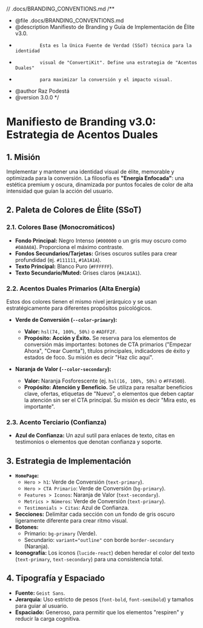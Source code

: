 // .docs/BRANDING_CONVENTIONS.md
/**
 * @file .docs/BRANDING_CONVENTIONS.md
 * @description Manifiesto de Branding y Guía de Implementación de Élite v3.0.
 *              Esta es la Única Fuente de Verdad (SSoT) técnica para la identidad
 *              visual de "ConvertiKit". Define una estrategia de "Acentos Duales"
 *              para maximizar la conversión y el impacto visual.
 * @author Raz Podestá
 * @version 3.0.0
 */

# Manifiesto de Branding v3.0: Estrategia de Acentos Duales

## 1. Misión
Implementar y mantener una identidad visual de élite, memorable y optimizada para la conversión. La filosofía es **"Energía Enfocada"**: una estética premium y oscura, dinamizada por puntos focales de color de alta intensidad que guían la acción del usuario.

## 2. Paleta de Colores de Élite (SSoT)

### 2.1. Colores Base (Monocromáticos)
- **Fondo Principal:** Negro Intenso (`#000000` o un gris muy oscuro como `#0A0A0A`). Proporciona el máximo contraste.
- **Fondos Secundarios/Tarjetas:** Grises oscuros sutiles para crear profundidad (ej. `#111111`, `#1A1A1A`).
- **Texto Principal:** Blanco Puro (`#FFFFFF`).
- **Texto Secundario/Muted:** Grises claros (`#A1A1A1`).

### 2.2. Acentos Duales Primarios (Alta Energía)
Estos dos colores tienen el mismo nivel jerárquico y se usan estratégicamente para diferentes propósitos psicológicos.

- **Verde de Conversión (`--color-primary`):**
  - **Valor:** `hsl(74, 100%, 50%)` o `#ADFF2F`.
  - **Propósito:** **Acción y Éxito.** Se reserva para los elementos de conversión más importantes: botones de CTA primarios ("Empezar Ahora", "Crear Cuenta"), títulos principales, indicadores de éxito y estados de foco. Su misión es decir "Haz clic aquí".

- **Naranja de Valor (`--color-secondary`):**
  - **Valor:** Naranja Fosforescente (ej. `hsl(16, 100%, 50%)` o `#FF4500`).
  - **Propósito:** **Atención y Beneficio.** Se utiliza para resaltar beneficios clave, ofertas, etiquetas de "Nuevo", o elementos que deben captar la atención sin ser el CTA principal. Su misión es decir "Mira esto, es importante".

### 2.3. Acento Terciario (Confianza)
- **Azul de Confianza:** Un azul sutil para enlaces de texto, citas en testimonios o elementos que denotan confianza y soporte.

## 3. Estrategia de Implementación

- **`HomePage`:**
  - `Hero > h1`: Verde de Conversión (`text-primary`).
  - `Hero > CTA Primario`: Verde de Conversión (`bg-primary`).
  - `Features > Iconos`: Naranja de Valor (`text-secondary`).
  - `Metrics > Números`: Verde de Conversión (`text-primary`).
  - `Testimonials > Citas`: Azul de Confianza.
- **Secciones:** Delimitar cada sección con un fondo de gris oscuro ligeramente diferente para crear ritmo visual.
- **Botones:**
  - Primario: `bg-primary` (Verde).
  - Secundario: `variant="outline"` con borde `border-secondary` (Naranja).
- **Iconografía:** Los iconos (`lucide-react`) deben heredar el color del texto (`text-primary`, `text-secondary`) para una consistencia total.

## 4. Tipografía y Espaciado
- **Fuente:** `Geist Sans`.
- **Jerarquía:** Uso estricto de pesos (`font-bold`, `font-semibold`) y tamaños para guiar al usuario.
- **Espaciado:** Generoso, para permitir que los elementos "respiren" y reducir la carga cognitiva.

